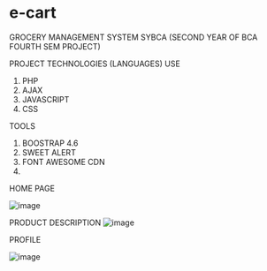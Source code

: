 # e-cart
GROCERY MANAGEMENT SYSTEM SYBCA (SECOND YEAR OF BCA FOURTH SEM PROJECT)

PROJECT TECHNOLOGIES (LANGUAGES) USE
1. PHP
2. AJAX
3. JAVASCRIPT
4. CSS

TOOLS
1. BOOSTRAP 4.6
2. SWEET ALERT
3. FONT AWESOME CDN
4. 
HOME PAGE

![image](https://user-images.githubusercontent.com/111139558/184530285-03dd3281-cb7b-40f9-9ddf-b35a8b5b6209.png)

PRODUCT DESCRIPTION
![image](https://user-images.githubusercontent.com/111139558/184530290-bc89e60f-e0ec-4c4c-a7ec-75ae37a9ff8c.png)

PROFILE

![image](https://user-images.githubusercontent.com/111139558/184530305-3105523c-d9e3-4c28-9904-d292552ffe99.png)
